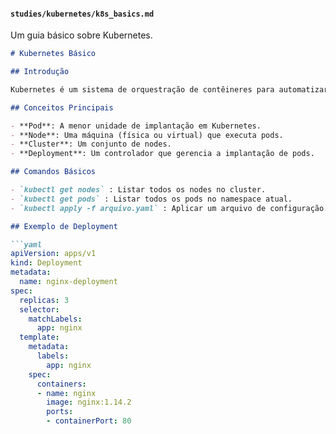
#### `studies/kubernetes/k8s_basics.md`

Um guia básico sobre Kubernetes.

```markdown
# Kubernetes Básico

## Introdução

Kubernetes é um sistema de orquestração de contêineres para automatizar a implantação, dimensionamento e operações de contêineres de aplicativos.

## Conceitos Principais

- **Pod**: A menor unidade de implantação em Kubernetes.
- **Node**: Uma máquina (física ou virtual) que executa pods.
- **Cluster**: Um conjunto de nodes.
- **Deployment**: Um controlador que gerencia a implantação de pods.

## Comandos Básicos

- `kubectl get nodes` : Listar todos os nodes no cluster.
- `kubectl get pods` : Listar todos os pods no namespace atual.
- `kubectl apply -f arquivo.yaml` : Aplicar um arquivo de configuração.

## Exemplo de Deployment

```yaml
apiVersion: apps/v1
kind: Deployment
metadata:
  name: nginx-deployment
spec:
  replicas: 3
  selector:
    matchLabels:
      app: nginx
  template:
    metadata:
      labels:
        app: nginx
    spec:
      containers:
      - name: nginx
        image: nginx:1.14.2
        ports:
        - containerPort: 80
